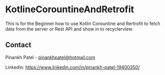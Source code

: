 # KotlineCorountineAndRetrofit

This is for the Beginner how to use Kotlin Corountine and Rertrofit to fetch data from the server or Rest API and show in to recyclerview.


<!-- CONTACT -->
## Contact

Pinankh Patel - pinankhpatel@hotmail.com

Linkedin: https://www.linkedin.com/in/pinankh-patel-19400350/

